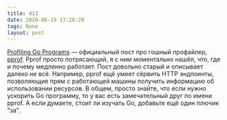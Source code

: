 ```yaml
---
title: 413
date: 2020-06-19 17:28:28
tags: None
layout: post
---
```


[Profiling Go Programs](https://blog.golang.org/pprof) — официальный пост про гошный профайлер, [pprof](https://golang.org/pkg/runtime/pprof/). Pprof просто потрясающий, я с ним моментально нашёл, что, где и почему медленно работает. Пост довольно старый и описывает далеко не всё. Например, pprof ещё умеет сёрвить HTTP эндпоинты, позволяющие прям с работающей машины получить информацию об использовании ресурсов. В общем, просто знайте, что если нужно ускорить Go программу, то у вас есть замечательный друг по имени pprof. А если думаете, стоит ли изучать Go, добавьте ещё один плючик "за".
